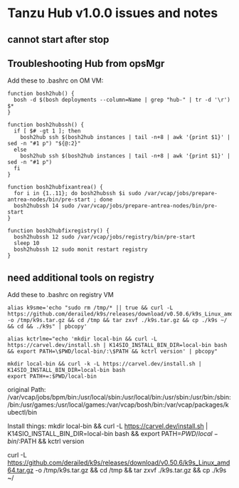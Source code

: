 


# Tanzu Hub v1.0.0 issues and notes

## cannot start after stop



## Troubleshooting Hub from opsMgr
Add these to .bashrc on OM VM:

```
function bosh2hub() {
  bosh -d $(bosh deployments --column=Name | grep "hub-" | tr -d '\r') $*
}

function bosh2hubssh() {
  if [ $# -gt 1 ]; then
    bosh2hub ssh $(bosh2hub instances | tail -n+8 | awk '{print $1}' | sed -n "#1 p") "${@:2}"
  else
    bosh2hub ssh $(bosh2hub instances | tail -n+8 | awk '{print $1}' | sed -n "#1 p")
  fi
}

function bosh2hubfixantrea() {
  for i in {1..11}; do bosh2hubssh $i sudo /var/vcap/jobs/prepare-antrea-nodes/bin/pre-start ; done
  bosh2hubssh 14 sudo /var/vcap/jobs/prepare-antrea-nodes/bin/pre-start
}

function bosh2hubfixregistry() {
  bosh2hubssh 12 sudo /var/vcap/jobs/registry/bin/pre-start
  sleep 10
  bosh2hubssh 12 sudo monit restart registry
}

```

## need additional tools on registry

Add these to .bashrc on registry VM
```
alias k9sme='echo "sudo rm /tmp/* || true && curl -L https://github.com/derailed/k9s/releases/download/v0.50.6/k9s_Linux_amd64.tar.gz -o /tmp/k9s.tar.gz && cd /tmp && tar zxvf ./k9s.tar.gz && cp ./k9s ~/ && cd && ./k9s" | pbcopy'

alias kctrlme="echo 'mkdir local-bin && curl -L https://carvel.dev/install.sh | K14SIO_INSTALL_BIN_DIR=local-bin bash && export PATH=\$PWD/local-bin/:\$PATH && kctrl version' | pbcopy"

mkdir local-bin && curl -k -L https://carvel.dev/install.sh | K14SIO_INSTALL_BIN_DIR=local-bin bash
export PATH+=:$PWD/local-bin
```
original Path:
/var/vcap/jobs/bpm/bin:/usr/local/sbin:/usr/local/bin:/usr/sbin:/usr/bin:/sbin:/bin:/usr/games:/usr/local/games:/var/vcap/bosh/bin:/var/vcap/packages/kubectl/bin


Install things:
mkdir local-bin && curl -L https://carvel.dev/install.sh | K14SIO_INSTALL_BIN_DIR=local-bin bash && export PATH=$PWD/local-bin/:$PATH && kctrl version


curl -L https://github.com/derailed/k9s/releases/download/v0.50.6/k9s_Linux_amd64.tar.gz -o /tmp/k9s.tar.gz && cd /tmp && tar zxvf ./k9s.tar.gz && cp ./k9s ~/
